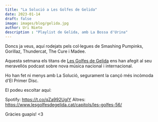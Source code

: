 ```yaml
---
title: "La Solució a Les Golfes de Gelida"
date: 2023-01-14
draft: false
image: images/blog/gelida.jpg
author: Uri Nieto
description : "Playlist de Gelida, amb La Bossa d'Urina"
---
```


Doncs ja veus, aquí rodejats pels col·legues de Smashing Pumpinks, Gorillaz, Thundercat, The Cure i Madee.

Aquesta setmana els titans de [Les Golfes de Gelida](https://www.lesgolfesdegelida.cat/hola/) ens han afegit al seu meravellós podcast sobre nova música nacional i internacional.

Ho han fet ni menys amb La Solució, segurament la cançó més incòmoda d'El Primer Disc.

El podeu escoltar aquí:

Spotify: https://t.co/qZa992UgIY
Altres: https://www.lesgolfesdegelida.cat/capitols/les-golfes-56/

Gràcies guapis! <3
